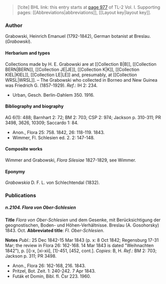 > [!cite] BHL link: this entry starts at [page 977](https://www.biodiversitylibrary.org/item/103414#page/1025/mode/1up) of TL-2 Vol. I.
> Supporting pages: [[Abbreviations|abbreviations]], [[Layout key|layout key]].

### Author

Grabowski, Heinrich Emanuel (1792-1842), German botanist at Breslau. (*Grabowski*).

#### Herbarium and types

Collections made by H. E. Grabowski are at [[Collection B|B]], [[Collection BERN|BERN]], [[Collection JE|JE]], [[Collection K|K]], [[Collection KIEL|KIEL]], [[Collection LE|LE]] and, presumably, at [[Collection WRSL|WRSL]]. – The Grabowski who collected in Borneo and New Guinea was Friedrich G. (1857-1929).
*Ref*.: IH 2: 234.
- Urban, Gesch. Berlin-Dahlem 350. 1916.

#### Bibliography and biography

AG 6(1): 488; Barnhart 2: 72; BM 2: 703; CSP 2: 974; Jackson p. 310-311; PR 3498, 3626, 10309; Saccardo 1: 84.
- Anon., Flora 25: 758. 1842, 26: 118-119. 1843.
- Wimmer, Fl. Schlesien ed. 2. 2: 147-148.

#### Composite works

Wimmer and Grabowski, *Flora Silesiae* 1827-1829, see Wimmer.

#### Eponymy

*Grabowskia* D. F. L. von Schlechtendal (1832).

### Publications

##### n.2104. Flora von Ober-Schlesien

**Title**
*Flora von Ober-Schlesien* und dem Gesenke, mit Berücksichtigung der geognostischen, Boden- und Höhen-Verhältnisse. Breslau (A. Gosohorsky) 1843. Oct.
**Abbreviated title**: *Fl. Ober-Schlesien*.

**Notes**
*Publ*.: 25 Dec 1842-15 Mar 1843 (p. x: 8 Oct 1842; Regensburg 17-31 Mar; the review in Flora 26: 162-168. 14 Mar 1843 is dated "Weihnachten 1842"), p. \[i\]-x, \[xi-xii\], \[1\]-451, \[452, cont.\]. *Copies*: B, H.
*Ref*.: BM 2: 703; Jackson p. 311; PR 3498.
- Anon., Flora 26: 162-168, 216. 1843.
- Pritzel, Bot. Zeit. 1: 240-242. 7 Apr 1843.
- Futák et Domin, Bibl. fl. Čsr 223. 1960.

